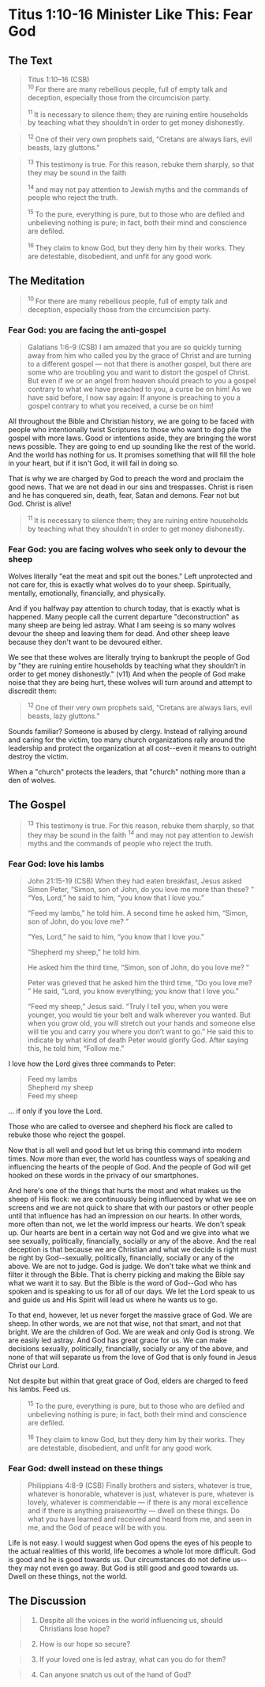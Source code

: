 # Titus 1:10-16 Minister Like This: Fear God

## The Text

>Titus 1:10–16 (CSB)  
><sup> 10 </sup> For there are many rebellious people, full of empty talk and deception, especially those from the circumcision party. 
>
><sup> 11 </sup> It is necessary to silence them; they are ruining entire households by teaching what they shouldn’t in order to get money dishonestly.

><sup> 12 </sup> One of their very own prophets said, “Cretans are always liars, evil beasts, lazy gluttons.”

><sup> 13 </sup> This testimony is true. For this reason, rebuke them sharply, so that they may be sound in the faith 
>
><sup> 14 </sup> and may not pay attention to Jewish myths and the commands of people who reject the truth. 
>
><sup> 15 </sup> To the pure, everything is pure, but to those who are defiled and unbelieving nothing is pure; in fact, both their mind and conscience are defiled. 
>
><sup> 16 </sup> They claim to know God, but they deny him by their works. They are detestable, disobedient, and unfit for any good work.

## The Meditation

><sup> 10 </sup> For there are many rebellious people, full of empty talk and deception, especially those from the circumcision party. 

### Fear God: you are facing the anti-gospel

>Galatians 1:6-9 (CSB) I am amazed that you are so quickly turning away from him who called you by the grace of Christ and are turning to a different gospel — not that there is another gospel, but there are some who are troubling you and want to distort the gospel of Christ. But even if we or an angel from heaven should preach to you a gospel contrary to what we have preached to you, a curse be on him! As we have said before, I now say again: If anyone is preaching to you a gospel contrary to what you received, a curse be on him!

All throughout the Bible and Christian history, we are going to be faced with people who intentionally twist Scriptures to those who want to dog pile the gospel with more laws. Good or intentions aside, they are bringing the worst news possible. They are going to end up sounding like the rest of the world. And the world has nothing for us. It promises something that will fill the hole in your heart, but if it isn't God, it will fail in doing so.

That is why we are charged by God to preach the word and proclaim the good news. That we are not dead in our sins and trespasses. Christ is risen and he has conquered sin, death, fear, Satan and demons.  Fear not but God. Christ is alive!

><sup> 11 </sup> It is necessary to silence them; they are ruining entire households by teaching what they shouldn’t in order to get money dishonestly.

### Fear God: you are facing wolves who seek only to devour the sheep

Wolves literally "eat the meat and spit out the bones." Left unprotected and not care for, this is exactly what wolves do to your sheep.  Spiritually, mentally, emotionally, financially, and physically.

And if you halfway pay attention to church today, that is exactly what is happened. Many people call the current departure "deconstruction" as many sheep are being led astray. What I am seeing is so many wolves devour the sheep and leaving them for dead. And other sheep leave because they don't want to be devoured either.

We see that these wolves are literally trying to bankrupt the people of God by "they are ruining entire households by teaching what they shouldn’t in order to get money dishonestly." (v11) And when the people of God make noise that they are being hurt, these wolves will turn around and attempt to discredit them:

><sup> 12 </sup> One of their very own prophets said, “Cretans are always liars, evil beasts, lazy gluttons.”

Sounds familiar? Someone is abused by clergy. Instead of rallying around and caring for the victim, too many church organizations rally around the leadership and protect the organization at all cost--even it means to outright destroy the victim.

When a "church" protects the leaders, that "church" nothing more than a den of wolves.

## The Gospel

><sup> 13 </sup> This testimony is true. For this reason, rebuke them sharply, so that they may be sound in the faith <sup> 14 </sup> and may not pay attention to Jewish myths and the commands of people who reject the truth. 

### Fear God: love his lambs

>John 21:15-19 (CSB) When they had eaten breakfast, Jesus asked Simon Peter, “Simon, son of John, do you love me more than these? ”
>“Yes, Lord,” he said to him, “you know that I love you.”
>
>“Feed my lambs,” he told him. A second time he asked him, “Simon, son of John, do you love me? ”
>
>“Yes, Lord,” he said to him, “you know that I love you.”
>
>“Shepherd my sheep,” he told him.
>
>He asked him the third time, “Simon, son of John, do you love me? ”
>
>Peter was grieved that he asked him the third time, “Do you love me? ” He said, “Lord, you know everything; you know that I love you.”
>
>“Feed my sheep,” Jesus said. “Truly I tell you, when you were younger, you would tie your belt and walk wherever you wanted. But when you grow old, you will stretch out your hands and someone else will tie you and carry you where you don’t want to go.” He said this to indicate by what kind of death Peter would glorify God. After saying this, he told him, “Follow me.”

I love how the Lord gives three commands to Peter:

>Feed my lambs  
>Shepherd my sheep  
>Feed my sheep

... if only if you love the Lord.

Those who are called to oversee and shepherd his flock are called to rebuke those who reject the gospel.

Now that is all well and good but let us bring this command into modern times. Now more than ever, the world has countless ways of speaking and influencing the hearts of the people of God. And the people of God will get hooked on these words in the privacy of our smartphones. 

And here's one of the things that hurts the most and what makes us the sheep of His flock: we are continuously being influenced by what we see on screens and we are not quick to share that with our pastors or other people until that influence has had an impression on our hearts. In other words, more often than not, we let the world impress our hearts. We don't speak up. Our hearts are bent in a certain way not God and we give into what we see sexually, politically, financially, socially or any of the above. And the real deception is that because we are Christian and what we decide is right must be right by God--sexually, politically, financially, socially or any of the above. We are not to judge. God is judge. We don't take what we think and filter it through the Bible. That is cherry picking and making the Bible say what we want it to say. But the Bible is the word of God--God who has spoken and is speaking to us for all of our days. We let the Lord speak to us and guide us and His Spirit will lead us where he wants us to go.

To that end, however, let us never forget the massive grace of God. We are sheep. In other words, we are not that wise, not that smart, and not that bright. We are the children of God. We are weak and only God is strong. We are easily led astray. And God has great grace for us. We can make decisions sexually, politically, financially, socially or any of the above, and none of that will separate us from the love of God that is only found in Jesus Christ our Lord.

Not despite but within that great grace of God, elders are charged to feed his lambs. Feed us.

><sup> 15 </sup> To the pure, everything is pure, but to those who are defiled and unbelieving nothing is pure; in fact, both their mind and conscience are defiled. 
>
><sup> 16 </sup> They claim to know God, but they deny him by their works. They are detestable, disobedient, and unfit for any good work.

### Fear God: dwell instead on these things

>Philippians 4:8-9 (CSB) Finally brothers and sisters, whatever is true, whatever is honorable, whatever is just, whatever is pure, whatever is lovely, whatever is commendable — if there is any moral excellence and if there is anything praiseworthy — dwell on these things. Do what you have learned and received and heard from me, and seen in me, and the God of peace will be with you.

Life is not easy. I would suggest when God opens the eyes of his people to the actual realities of this world, life becomes a whole lot more difficult. God is good and he is good towards us. Our circumstances do not define us--they may not even go away. But God is still good and good towards us. Dwell on these things, not the world.

## The Discussion

>1. Despite all the voices in the world influencing us, should Christians lose hope?

>2. How is our hope so secure?

>3. If your loved one is led astray, what can you do for them?

>4. Can anyone snatch us out of the hand of God?
